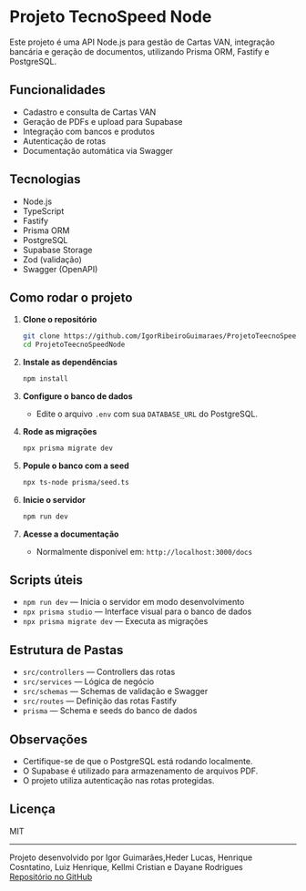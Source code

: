 # Projeto TecnoSpeed Node

Este projeto é uma API Node.js para gestão de Cartas VAN, integração bancária e geração de documentos, utilizando Prisma ORM, Fastify e PostgreSQL.

## Funcionalidades

- Cadastro e consulta de Cartas VAN
- Geração de PDFs e upload para Supabase
- Integração com bancos e produtos
- Autenticação de rotas
- Documentação automática via Swagger

## Tecnologias

- Node.js
- TypeScript
- Fastify
- Prisma ORM
- PostgreSQL
- Supabase Storage
- Zod (validação)
- Swagger (OpenAPI)

## Como rodar o projeto

1. **Clone o repositório**
   ```sh
   git clone https://github.com/IgorRibeiroGuimaraes/ProjetoTeecnoSpeedNode.git
   cd ProjetoTeecnoSpeedNode
   ```

2. **Instale as dependências**
   ```sh
   npm install
   ```

3. **Configure o banco de dados**
   - Edite o arquivo `.env` com sua `DATABASE_URL` do PostgreSQL.

4. **Rode as migrações**
   ```sh
   npx prisma migrate dev
   ```

5. **Popule o banco com a seed**
   ```sh
   npx ts-node prisma/seed.ts
   ```

6. **Inicie o servidor**
   ```sh
   npm run dev
   ```

7. **Acesse a documentação**
   - Normalmente disponível em: `http://localhost:3000/docs`

## Scripts úteis

- `npm run dev` — Inicia o servidor em modo desenvolvimento
- `npx prisma studio` — Interface visual para o banco de dados
- `npx prisma migrate dev` — Executa as migrações

## Estrutura de Pastas

- `src/controllers` — Controllers das rotas
- `src/services` — Lógica de negócio
- `src/schemas` — Schemas de validação e Swagger
- `src/routes` — Definição das rotas Fastify
- `prisma` — Schema e seeds do banco de dados

## Observações

- Certifique-se de que o PostgreSQL está rodando localmente.
- O Supabase é utilizado para armazenamento de arquivos PDF.
- O projeto utiliza autenticação nas rotas protegidas.

## Licença

MIT

---

Projeto desenvolvido por Igor Guimarães,Heder Lucas, Henrique Cosntatino, Luiz Henrique, Kellmi Cristian e Dayane Rodrigues  
[Repositório no GitHub](https://github.com/IgorRibeiroGuimaraes/ProjetoTeecnoSpeedNode.git)